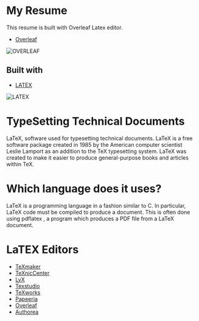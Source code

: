 # My Resume
This resume is built with Overleaf Latex editor.

- [Overleaf](https://www.overleaf.com/)

![OVERLEAF](https://user-images.githubusercontent.com/72095693/172040747-759f7d85-206c-4572-aaba-548a7fd770ea.png)

## Built with

- [LATEX](https://www.overleaf.com/)

![LATEX](https://user-images.githubusercontent.com/72095693/172040375-3b454d56-20c8-4c98-a999-b7e6f26324de.png)




# TypeSetting Technical Documents

LaTeX, software used for typesetting technical documents. LaTeX is a free software package created in 1985 by the American computer scientist Leslie Lamport as an addition to the TeX typesetting system. LaTeX was created to make it easier to produce general-purpose books and articles within TeX.

 # Which language does it uses?
LaTeX is a programming language in a fashion similar to C. In particular, LaTeX code must be compiled to produce a document. This is often done using pdflatex , a program which produces a PDF file from a LaTeX document.

# LaTEX Editors

- [TeXmaker](https://www.xm1math.net/texmaker/)
- [TeXnicCenter](https://www.texniccenter.org/)
- [LyX](https://www.lyx.org/)
- [Texstudio](https://www.texstudio.org/)
- [TeXworks](https://tug.org/texworks/)
- [Papeeria](https://papeeria.com/)
- [Overleaf](https://www.overleaf.com/)
- [Authorea](https://www.authorea.com/)


